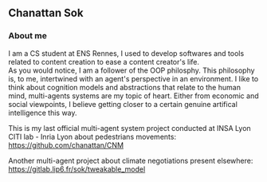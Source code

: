## Chanattan Sok

### About me

I am a CS student at ENS Rennes,
I used to develop softwares and tools related to content creation to ease a content creator's life.\
As you would notice, I am a follower of the OOP philosphy.
This philosophy is, to me, intertwined with an agent's perspective in an environment.
I like to think about cognition models and abstractions that relate to the human mind,
multi-agents systems are my topic of heart. Either from economic and social viewpoints,
I believe getting closer to a certain genuine artifical intelligence this way.

This is my last official multi-agent system project conducted at INSA Lyon CITI lab - Inria Lyon about pedestrians movements:<br>
https://github.com/chanattan/CNM

Another multi-agent project about climate negotiations present elsewhere:<br>
https://gitlab.lip6.fr/sok/tweakable_model
